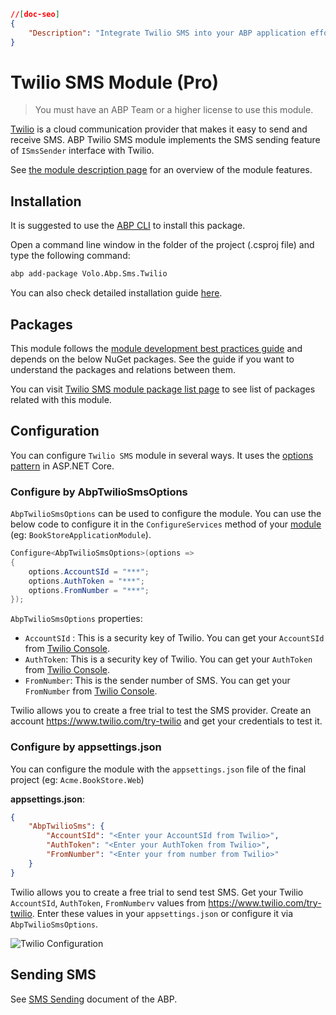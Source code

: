 ```json
//[doc-seo]
{
    "Description": "Integrate Twilio SMS into your ABP application effortlessly with our Pro module. Learn installation and best practices for seamless messaging!"
}
```

# Twilio SMS Module (Pro)

> You must have an ABP Team or a higher license to use this module.

[Twilio](https://www.twilio.com) is a cloud communication provider that makes it easy to send and receive SMS. ABP Twilio SMS module implements the SMS sending feature of `ISmsSender` interface with Twilio.

See [the module description page](https://abp.io/modules/Volo.Abp.Sms.Twilio) for an overview of the module features.

## Installation

It is suggested to use the [ABP CLI](../cli) to install this package.

Open a command line window in the folder of the project (.csproj file) and type the following command:

```bash
abp add-package Volo.Abp.Sms.Twilio
```

You can also check detailed installation guide [here](https://abp.io/package-detail/Volo.Abp.Sms.Twilio).

## Packages

This module follows the [module development best practices guide](../framework/architecture/best-practices) and depends on the below NuGet packages. See the guide if you want to understand the packages and relations between them.

You can visit [Twilio SMS module package list page](https://abp.io/packages?moduleName=Volo.Abp.Sms.Twilio) to see list of packages related with this module.

## Configuration

You can configure `Twilio SMS` module in several ways. It uses the [options pattern](https://docs.microsoft.com/en-us/aspnet/core/fundamentals/configuration/options) in ASP.NET Core.

### Configure by AbpTwilioSmsOptions

`AbpTwilioSmsOptions` can be used to configure the module. You can use the below code to configure it in the `ConfigureServices` method of your [module](../framework/architecture/modularity/basics.md) (eg: `BookStoreApplicationModule`).

```csharp
Configure<AbpTwilioSmsOptions>(options =>
{
	options.AccountSId = "***";
	options.AuthToken = "***";
	options.FromNumber = "***";
});
```

`AbpTwilioSmsOptions` properties:

- `AccountSId` : This is a security key of Twilio. You can get your `AccountSId` from [Twilio Console](https://www.twilio.com/console.).
- `AuthToken`: This is a security key of Twilio. You can get your `AuthToken` from [Twilio Console](https://www.twilio.com/console.).
- `FromNumber`: This is the sender number of SMS. You can get your `FromNumber` from [Twilio Console](https://www.twilio.com/console.).

Twilio allows you to create a free trial to test the SMS provider. Create an account https://www.twilio.com/try-twilio and get your credentials to test it.

### Configure by appsettings.json

You can configure the module with the `appsettings.json` file of the final project (eg: `Acme.BookStore.Web`)

**appsettings.json**:

```json
{
	"AbpTwilioSms": {
		"AccountSId": "<Enter your AccountSId from Twilio>",
		"AuthToken": "<Enter your AuthToken from Twilio>",
		"FromNumber": "<Enter your from number from Twilio>"
	}
}
```

Twilio allows you to create a free trial to send test SMS. Get your Twilio `AccountSId`, `AuthToken`, `FromNumberv` values from https://www.twilio.com/try-twilio. Enter these values in your `appsettings.json` or configure it via `AbpTwilioSmsOptions`.

![Twilio Configuration](../images/sms-twilio-configuration.png)

## Sending SMS

See [SMS Sending](../framework/infrastructure/sms-sending.md) document of the ABP.